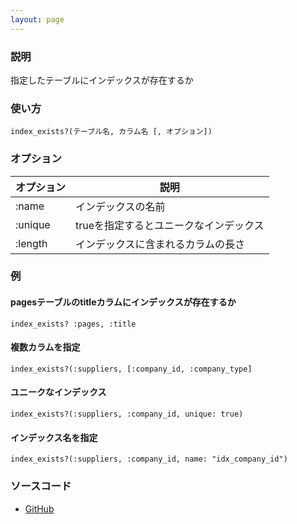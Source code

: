 ```yaml
---
layout: page
---
```

### 説明
指定したテーブルにインデックスが存在するか

### 使い方
    index_exists?(テーブル名, カラム名 [, オプション])

### オプション

オプション   | 説明
------- | ---------------------
:name   | インデックスの名前
:unique | trueを指定するとユニークなインデックス
:length | インデックスに含まれるカラムの長さ

### 例
#### pagesテーブルのtitleカラムにインデックスが存在するか
    index_exists? :pages, :title

#### 複数カラムを指定
    index_exists?(:suppliers, [:company_id, :company_type]

#### ユニークなインデックス
    index_exists?(:suppliers, :company_id, unique: true)

#### インデックス名を指定
    index_exists?(:suppliers, :company_id, name: "idx_company_id")

### ソースコード
* [GitHub](https://github.com/rails/rails/blob/f33d52c95217212cbacc8d5e44b5a8e3cdc6f5b3/activerecord/lib/active_record/connection_adapters/abstract/schema_statements.rb#L101)